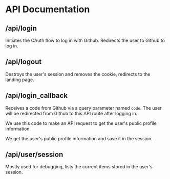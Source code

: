 # API Documentation

## /api/login
Initiates the OAuth flow to log in with Github. Redirects the user to Github to log in.

## /api/logout
Destroys the user's session and removes the cookie, redirects to the landing page.

## /api/login\_callback
Receives a code from Github via a query parameter named `code`. The user will be redirected from Github to this API route after logging in. 

We use this code to make an API request to get the user's public profile information.

We get the user's public profile information and save it in the session.

## /api/user/session
Mostly used for debugging, lists the current items stored in the user's session.
